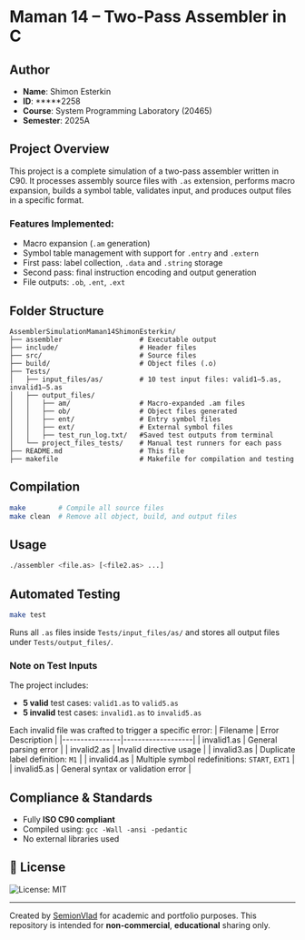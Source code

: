 # Maman 14 – Two-Pass Assembler in C

## Author
- **Name**: Shimon Esterkin  
- **ID**: *****2258  
- **Course**: System Programming Laboratory (20465)  
- **Semester**: 2025A

## Project Overview

This project is a complete simulation of a two-pass assembler written in C90. It processes assembly source files with `.as` extension, performs macro expansion, builds a symbol table, validates input, and produces output files in a specific format.

### Features Implemented:
- Macro expansion (`.am` generation)
- Symbol table management with support for `.entry` and `.extern`
- First pass: label collection, `.data` and `.string` storage
- Second pass: final instruction encoding and output generation
- File outputs: `.ob`, `.ent`, `.ext`

## Folder Structure

```
AssemblerSimulationMaman14ShimonEsterkin/
├── assembler                   # Executable output
├── include/                    # Header files
├── src/                        # Source files
├── build/                      # Object files (.o)
├── Tests/
│   ├── input_files/as/         # 10 test input files: valid1–5.as, invalid1–5.as
│   ├── output_files/
│   │   ├── am/                 # Macro-expanded .am files
│   │   ├── ob/                 # Object files generated
│   │   ├── ent/                # Entry symbol files
│   │   ├── ext/                # External symbol files
│   │   ├── test_run_log.txt/   #Saved test outputs from terminal
│   └── project_files_tests/    # Manual test runners for each pass
├── README.md                   # This file
├── makefile                    # Makefile for compilation and testing
```

## Compilation

```bash
make        # Compile all source files
make clean  # Remove all object, build, and output files
```

## Usage

```bash
./assembler <file.as> [<file2.as> ...]
```

## Automated Testing

```bash
make test
```

Runs all `.as` files inside `Tests/input_files/as/` and stores all output files under `Tests/output_files/`.

### Note on Test Inputs
The project includes:
- **5 valid** test cases: `valid1.as` to `valid5.as`
- **5 invalid** test cases: `invalid1.as` to `invalid5.as`

Each invalid file was crafted to trigger a specific error:
| Filename       | Error Description |
|----------------|-------------------|
| invalid1.as    | General parsing error |
| invalid2.as    | Invalid directive usage |
| invalid3.as    | Duplicate label definition: `M1` |
| invalid4.as    | Multiple symbol redefinitions: `START`, `EXT1` |
| invalid5.as    | General syntax or validation error |

## Compliance & Standards

- Fully **ISO C90 compliant**
- Compiled using: `gcc -Wall -ansi -pedantic`
- No external libraries used

## 📄 License
![License: MIT](https://img.shields.io/badge/License-MIT-yellow.svg)

---
Created by [SemionVlad](https://github.com/SemionVlad) for academic and portfolio purposes. This repository is intended for **non-commercial**, **educational** sharing only.
